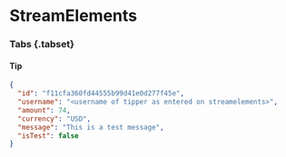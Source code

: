 # StreamElements
### Tabs {.tabset}
#### Tip
```json
{
  "id": "f11cfa360fd44555b99d41e0d277f45e",
  "username": "<username of tipper as entered on streamelements>",
  "amount": 74,
  "currency": "USD",
  "message": "This is a test message",
  "isTest": false
}
```